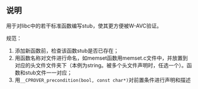 ## 说明
用于对libc中的若干标准函数编写stub，使其更方便被W-AVC验证。

规范：
1. 添加新函数前，检查该函数stub是否已存在；
2. 用函数名称对文件进行命名，如memset函数用memset.c文件中，并放置到对应的头文件文件夹下（本例为string。被多个头文件声明时，任选一个）。函数和stub文件一一对应；
3. 用`__CPROVER_precondition(bool, const char*)`对前置条件进行声明和描述